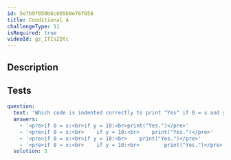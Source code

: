 ```yaml
---
id: 5e7b9f050b6c005b0e76f058
title: Conditional A
challengeType: 11
isRequired: true
videoId: gz_IfIsZQtc
---
```


## Description
<section id='description'>

</section>

## Tests
<section id='tests'>

```yml
question:
  text: 'Which code is indented correctly to print "Yes" if 0 = x and y = 10?'
  answers:
    - '<pre>if 0 = x:<br>if y = 10:<br>print("Yes.")</pre>'
    - '<pre>if 0 = x:<br>    if y = 10:<br>    print("Yes.")</pre>'
    - '<pre>if 0 = x:<br>if y = 10:<br>    print("Yes.")</pre>'
    - '<pre>if 0 = x:<br>    if y = 10:<br>        print("Yes.")</pre>'
  solution: 3
```

</section>
